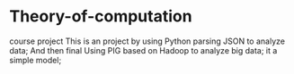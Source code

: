 # Theory-of-computation
course project
This is an project by using Python parsing JSON to analyze data;
And then final Using PIG based on Hadoop to analyze big data;
it a simple model;
